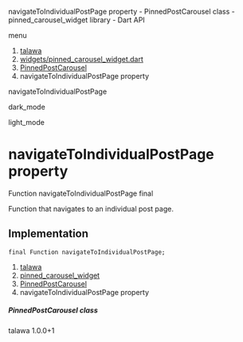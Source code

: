 




navigateToIndividualPostPage property - PinnedPostCarousel class - pinned\_carousel\_widget library - Dart API







menu

1. [talawa](../../index.html)
2. [widgets/pinned\_carousel\_widget.dart](../../widgets_pinned_carousel_widget/widgets_pinned_carousel_widget-library.html)
3. [PinnedPostCarousel](../../widgets_pinned_carousel_widget/PinnedPostCarousel-class.html)
4. navigateToIndividualPostPage property

navigateToIndividualPostPage


dark\_mode

light\_mode




# navigateToIndividualPostPage property


Function
navigateToIndividualPostPage
final

Function that navigates to an individual post page.


## Implementation

```
final Function navigateToIndividualPostPage;
```

 


1. [talawa](../../index.html)
2. [pinned\_carousel\_widget](../../widgets_pinned_carousel_widget/widgets_pinned_carousel_widget-library.html)
3. [PinnedPostCarousel](../../widgets_pinned_carousel_widget/PinnedPostCarousel-class.html)
4. navigateToIndividualPostPage property

##### PinnedPostCarousel class





talawa
1.0.0+1






